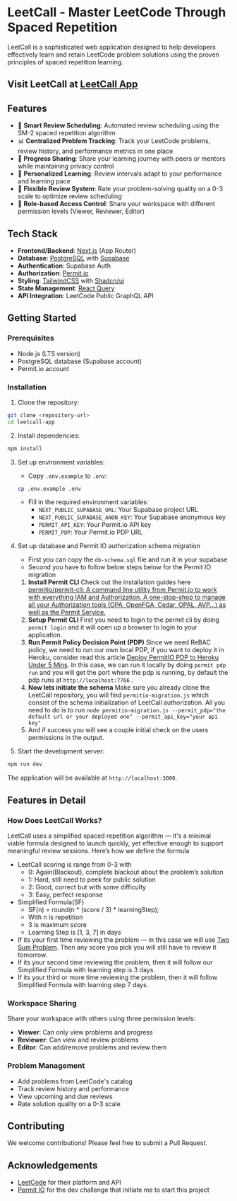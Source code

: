 # LeetCall - Master LeetCode Through Spaced Repetition

LeetCall is a sophisticated web application designed to help developers effectively learn and retain LeetCode problem solutions using the proven principles of spaced repetition learning.

## Visit LeetCall at [LeetCall App](https://leetcall.vercel.app)

## Features

- 🧠 **Smart Review Scheduling**: Automated review scheduling using the SM-2 spaced repetition algorithm
- 📊 **Centralized Problem Tracking**: Track your LeetCode problems, review history, and performance metrics in one place
- 🤝 **Progress Sharing**: Share your learning journey with peers or mentors while maintaining privacy control
- 🎯 **Personalized Learning**: Review intervals adapt to your performance and learning pace
- 🔄 **Flexible Review System**: Rate your problem-solving quality on a 0-3 scale to optimize review scheduling
- 🔐 **Role-based Access Control**: Share your workspace with different permission levels (Viewer, Reviewer, Editor)

## Tech Stack

- **Frontend/Backend**: [Next.js](https://nextjs.org/) (App Router)
- **Database**: [PostgreSQL](https://www.postgresql.org/) with [Supabase](https://supabase.com/)
- **Authentication**: Supabase Auth
- **Authorization**: [Permit.io](https://www.permit.io/)
- **Styling**: [TailwindCSS](https://tailwindcss.com/) with [Shadcn/ui](https://ui.shadcn.com/)
- **State Management**: [React Query](https://tanstack.com/query)
- **API Integration**: LeetCode Public GraphQL API

## Getting Started

### Prerequisites

- Node.js (LTS version)
- PostgreSQL database (Supabase account)
- Permit.io account

### Installation

1. Clone the repository:

```bash
git clone <repository-url>
cd leetcall-app
```

2. Install dependencies:

```bash
npm install
```

3. Set up environment variables:

   - Copy `.env.example` to `.env`:

   ```bash
   cp .env.example .env
   ```

   - Fill in the required environment variables:
     - `NEXT_PUBLIC_SUPABASE_URL`: Your Supabase project URL
     - `NEXT_PUBLIC_SUPABASE_ANON_KEY`: Your Supabase anonymous key
     - `PERMIT_API_KEY`: Your Permit.io API key
     - `PERMIT_PDP`: Your Permit.io PDP URL

4. Set up database and Permit IO authorization schema migration

    - First you can copy the `db-schema.sql` file and run it in your supabase
    - Second you have to follow below steps below for the Permit IO migration

    1. **Install Permit CLI**
Check out the installation guides here [permitio/permit-cli: A command line utility from Permit.io to work with everything IAM and Authorization. A one-stop-shop to manage all your Authorization tools (OPA, OpenFGA, Cedar, OPAL, AVP...) as well as the Permit Service.](https://github.com/permitio/permit-cli)
    2. **Setup Permit CLI**
First you need to login to the permit cli by doing `permit login` and it will open up a browser to login to your application.
    3. **Run Permit Policy Decision Point (PDP)**
Since we need ReBAC policy, we need to run our own local PDP, if you want to deploy it in Heroku, consider read this article [Deploy PermitIO PDP to Heroku Under 5 Mins](). 
In this case, we can run it locally by doing `permit pdp run` and you will get the port where the pdp is running, by default the pdp runs at `http://localhost:7766` .
    4. **Now lets initiate the schema**
Make sure you already clone the LeetCall repository, you will find `permitio-migration.js` which consist of the schema initialization of LeetCall authorization. All you need to do is to run `node permitio-migration.js --permit_pdp="the default url or your deployed one" --permit_api_key="your api key"`
    5. And if success you will see a couple initial check on the users permissions in the output.

4. Start the development server:

```bash
npm run dev
```

The application will be available at `http://localhost:3000`.

## Features in Detail

### How Does LeetCall Works?

LeetCall uses a simplified spaced repetition algorithm — it's a minimal viable formula designed to launch quickly, yet effective enough to support meaningful review sessions. Here’s how we define the formula

- LeetCall scoring is range from 0-3 with
    - 0: Again(Blackout), complete blackout about the problem’s solution
    - 1: Hard, still need to peek for public solution
    - 2: Good, correct but with some difficulty
    - 3: Easy, perfect response
- Simplified Formula(SF)
    - SF(n) = round(n * (score / 3) * learningStep);
    - With n is repetition
    - 3 is maximum score
    - Learning Step is [1, 3, 7] in days
- If its your first time reviewing the problem — in this case we will use [Two Sum Problem](https://leetcode.com/problems/two-sum/description/). Then any score you pick you will still have to review it tomorrow.
- If its your second time reviewing the problem, then it will follow our Simplified Formula with learning step is 3 days.
- If its your third or more time reviewing the problem, then it will follow Simplified Formula with learning step 7 days.

### Workspace Sharing

Share your workspace with others using three permission levels:

- **Viewer**: Can only view problems and progress
- **Reviewer**: Can view and review problems
- **Editor**: Can add/remove problems and review them

### Problem Management

- Add problems from LeetCode's catalog
- Track review history and performance
- View upcoming and due reviews
- Rate solution quality on a 0-3 scale

## Contributing

We welcome contributions! Please feel free to submit a Pull Request.


## Acknowledgements

- [LeetCode](https://leetcode.com/) for their platform and API
- [Permit IO](https://permit.io) for the dev challenge that initiate me to start this project
